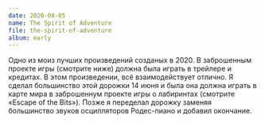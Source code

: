 ```yaml
---
date: 2020-08-05
name: The Spirit of Adventure
file: the-spirit-of-adventure
album: early
---
```


Одно из моиз лучших произведений созданых в 2020. В заброшенным проекте игры (смотрите ниже) должна была играть в трейлере и кредитах. В этом произведении, всё взаимодействует отлично. Я сделал большинство этой дорожки 14 июня и была она должна играть в карте мира в заброшеннум проекте игры о лабиринтах (смотрите «Escape of the Bits»). Позже я переделал дорожку заменяя большинство звуков осцилляторов Родес-пиано и добавил окончание.
